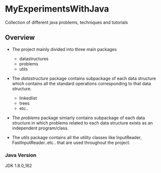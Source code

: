 # MyExperimentsWithJava
Collection of different java problems, techniques and tutorials

## Overview
* The project mainly divided into three main packages
  * datastructures
  * problems
  * utils

* The *datastructure* package contains subpackage of each data structure which contains all the standard operations corresponding to that data structure.
  * linkedlist
  * trees
  * etc..

* The *problems* package simiarly contains subpackage of each data structure in which problems related to each data structure exists as an independent program/class.

* The *utils* package contains all the utility classes like InputReader, FastInputReader..etc.. that are used throughout the project.




### Java Version
JDK 1.8.0_162



